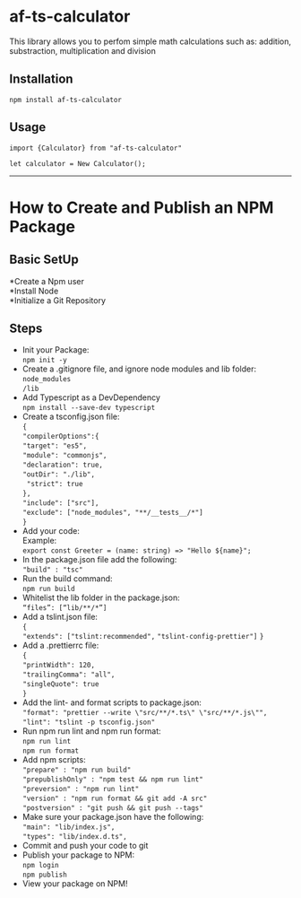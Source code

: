 # af-ts-calculator
This library allows you to perfom simple math calculations such as:
addition, substraction, multiplication and division
## Installation 
`npm install af-ts-calculator`

## Usage
`import {Calculator} from "af-ts-calculator"`

`let calculator = New Calculator(); `



***
# How to Create and Publish an NPM Package
## Basic SetUp
*Create a Npm user     
*Install Node    
*Initialize a Git Repository    

## Steps
    
* Init your Package:    
`npm init -y` 
* Create a .gitignore file, and ignore node modules and lib folder:   
`node_modules`    
`/lib`    
* Add Typescript as a DevDependency    
`npm install --save-dev typescript`    
* Create a tsconfig.json file:    
`{`    
  `"compilerOptions":{`    
    `"target": "es5",`    
    `"module": "commonjs",`    
    `"declaration": true,`    
    `"outDir": "./lib",`    
   ` "strict": true`    
  `},`    
  `"include": ["src"],`    
  `"exclude": ["node_modules", "**/__tests__/*"]`    
`}`    
* Add your code:    
Example:     
`export const Greeter = (name: string) => "Hello ${name}"; `    
* In the package.json file add the following:    
`"build" : "tsc"`    
*  Run the build command:    
`npm run build`
* Whitelist the lib folder in the package.json:    
`“files”: [“lib/**/*”]`   
* Add a tslint.json file:    
`{`    
  `"extends": ["tslint:recommended",`      `"tslint-config-prettier"]`
`}`     
* Add a .prettierrc file:     
`{`    
  `"printWidth": 120,`    
  `"trailingComma": "all",`    
  `"singleQuote": true`    
`}`    
* Add the lint- and format scripts to package.json:    
`"format": "prettier --write \"src/**/*.ts\" \"src/**/*.js\"",`   
`"lint": "tslint -p tsconfig.json"` 
* Run npm run lint and npm run format:   
`npm run lint`    
`npm run format`    
* Add npm scripts:     
`"prepare" : "npm run build"`    
`"prepublishOnly" : "npm test && npm run lint" `       
`"preversion" : "npm run lint"`    
`"version" : "npm run format && git add -A src"`    
`"postversion" : "git push && git push --tags"`    
* Make sure your package.json have the following:    
`"main": "lib/index.js",`    
`"types": "lib/index.d.ts",`    
* Commit and push your code to git 
* Publish your package to NPM:     
 `npm login`       
 `npm publish`    
 * View your package on NPM!


